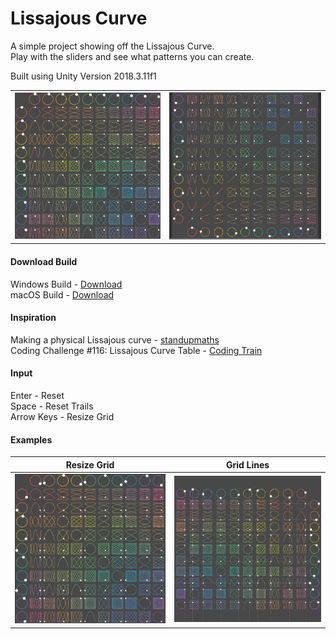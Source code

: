 # Lissajous Curve
A simple project showing off the Lissajous Curve.<br>
Play with the sliders and see what patterns you can create.

Built using Unity Version 2018.3.11f1

|     |     |
:-------------------------:|:-------------------------:
![](Gifs/Gif1.gif)  |  ![](Gifs/Gif3.gif)

#### Download Build
Windows Build - [Download]()<br>
macOS Build - [Download]()

#### Inspiration
Making a physical Lissajous curve - [standupmaths](https://youtu.be/4CbPksEl51Q)<br>
Coding Challenge #116: Lissajous Curve Table - [Coding Train](https://youtu.be/--6eyLO78CY)

#### Input
Enter - Reset<br>
Space - Reset Trails<br>
Arrow Keys - Resize Grid

#### Examples
Resize Grid            |  Grid Lines
:-------------------------:|:-------------------------:
![](Gifs/Gif2.gif)  |  ![](Gifs/Gif4.gif) 
